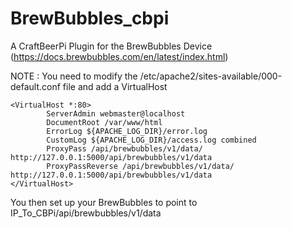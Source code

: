 # BrewBubbles_cbpi
A CraftBeerPi Plugin for the BrewBubbles Device (https://docs.brewbubbles.com/en/latest/index.html)

NOTE : You need to modify the /etc/apache2/sites-available/000-default.conf file and add a VirtualHost
```
<VirtualHost *:80>
        ServerAdmin webmaster@localhost
        DocumentRoot /var/www/html
        ErrorLog ${APACHE_LOG_DIR}/error.log
        CustomLog ${APACHE_LOG_DIR}/access.log combined
        ProxyPass /api/brewbubbles/v1/data/ http://127.0.0.1:5000/api/brewbubbles/v1/data
        ProxyPassReverse /api/brewbubbles/v1/data/ http://127.0.0.1:5000/api/brewbubbles/v1/data
</VirtualHost>
```

You then set up your BrewBubbles to point to IP_To_CBPi/api/brewbubbles/v1/data 

